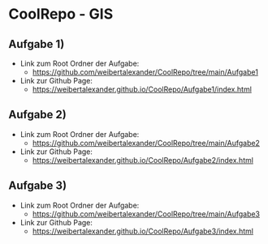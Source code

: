 # CoolRepo - GIS
## Aufgabe 1)
  * Link zum Root Ordner der Aufgabe:
    * https://github.com/weibertalexander/CoolRepo/tree/main/Aufgabe1
  * Link zur Github Page:
    * https://weibertalexander.github.io/CoolRepo/Aufgabe1/index.html

## Aufgabe 2)
  * Link zum Root Ordner der Aufgabe:
    * https://github.com/weibertalexander/CoolRepo/tree/main/Aufgabe2
  * Link zur Github Page:
    * https://weibertalexander.github.io/CoolRepo/Aufgabe2/index.html

## Aufgabe 3)
  * Link zum Root Ordner der Aufgabe:
    * https://github.com/weibertalexander/CoolRepo/tree/main/Aufgabe3
  * Link zur Github Page:
    * https://weibertalexander.github.io/CoolRepo/Aufgabe3/index.html
